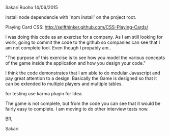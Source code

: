 Sakari Ruoho 14/06/2015

install node dependencie with 'npm install' on the project root.

Playing Card CSS: http://selfthinker.github.com/CSS-Playing-Cards/

I was doing this code as an exercise for a company. As I am still looking for work, going to commit the code to the github so companies can see that I am not complete tool. Even though I propably am..

"The purpose of this exercise is to see how you model the various concepts of the game inside the application and how you design your code."

I think the code demonstrates that I am able to do modular Javascript and pay great attention to a design. Basically the Game is designed so
that it can be extended to multiple players and multiple tables.

for testing use karma plugin for Idea.

The game is not complete, but from the code you can see that it would be fairly easy to complete. I am moving to do other interview tests now.

BR,

Sakari